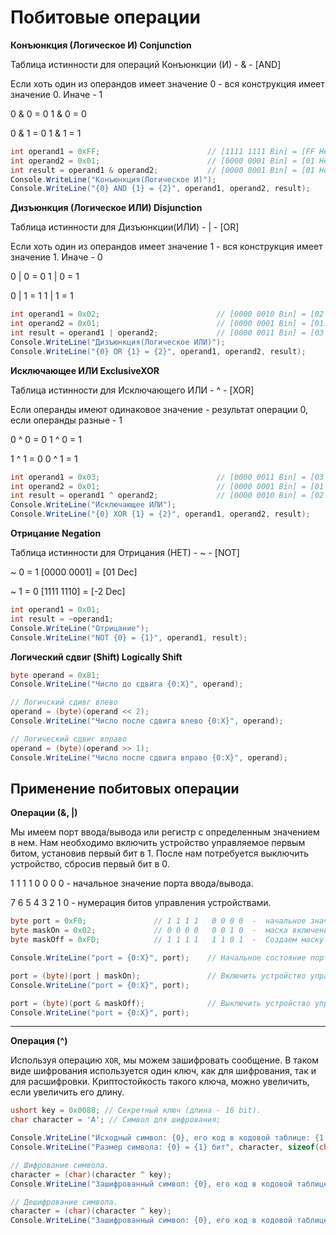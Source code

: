 # Побитовые операции

**Конъюнкция (Логическое И) Conjunction**

Таблица истинности для операций Конъюнкции (И) - & - [AND]

Если хоть один из операндов имеет значение 0 - вся конструкция имеет значение 0. Иначе - 1

0 & 0 = 0         1 & 0 = 0

0 & 1 = 0         1 & 1 = 1

```c#
int operand1 = 0xFF;                        // [1111 1111 Bin] = [FF Hex] = [255 Dec]   
int operand2 = 0x01;                        // [0000 0001 Bin] = [01 Hex] = [01 Dec]
int result = operand1 & operand2;           // [0000 0001 Bin] = [01 Hex] = [01 Dec]
Console.WriteLine("Конъюнкция(Логическое И)");
Console.WriteLine("{0} AND {1} = {2}", operand1, operand2, result);
```

**Дизъюнкция (Логическое ИЛИ) Disjunction**

Таблица истинности для Дизъюнкции(ИЛИ) - | - [OR]

Если хоть один из операндов имеет значение 1 - вся конструкция имеет значение 1. Иначе - 0

0 | 0 = 0         1 | 0 = 1

0 | 1 = 1         1 | 1 = 1

```c#
int operand1 = 0x02;                          // [0000 0010 Bin] = [02 Hex] = [02 Dec]            
int operand2 = 0x01;                          // [0000 0001 Bin] = [01 Hex] = [01 Dec]
int result = operand1 | operand2;             // [0000 0011 Bin] = [03 Hex] = [03 Dec]
Console.WriteLine("Дизъюнкция(Логическое ИЛИ)");
Console.WriteLine("{0} OR {1} = {2}", operand1, operand2, result);
```

**Исключающее ИЛИ ExclusiveXOR**

Таблица истинности для Исключающего ИЛИ - ^ - [XOR]

Если операнды имеют одинаковое значение - результат операции 0, если операнды разные - 1

0 ^ 0 = 0         1 ^ 0 = 1

1 ^ 1 = 0         0 ^ 1 = 1

```c#
int operand1 = 0x03;                          // [0000 0011 Bin] = [03 Hex] = [03 Dec]            
int operand2 = 0x01;                          // [0000 0001 Bin] = [01 Hex] = [01 Dec]
int result = operand1 ^ operand2;             // [0000 0010 Bin] = [02 Hex] = [02 Dec]
Console.WriteLine("Исключающее ИЛИ");
Console.WriteLine("{0} XOR {1} = {2}", operand1, operand2, result);
```

**Отрицание Negation**

Таблица истинности для Отрицания (НЕТ) - ~ - [NOT]

~ 0  = 1    [0000 0001] = [01 Dec]

~ 1  = 0    [1111 1110] = [-2 Dec]

```c#  
int operand1 = 0x01;
int result = ~operand1;
Console.WriteLine("Отрицание");
Console.WriteLine("NOT {0} = {1}", operand1, result);
```

**Логический сдвиг (Shift) Logically Shift**

```c#
byte operand = 0x81;
Console.WriteLine("Число до сдвига {0:X}", operand);

// Логичский сдивг влево
operand = (byte)(operand << 2);
Console.WriteLine("Число после сдвига влево {0:X}", operand);

// Логический сдвиг вправо
operand = (byte)(operand >> 1);
Console.WriteLine("Число после сдвига вправо {0:X}", operand);
```

## Применение побитовых операции

**Операции (&, |)**

Мы имеем порт ввода/вывода или регистр с определенным значением в нем.
Нам необходимо включить устройство управляемое первым битом, установив первый бит в 1.
После нам потребуется выключить устройство, сбросив первый бит в 0.

1 1 1 1   0 0 0 0  -  начальное значение порта ввода/вывода.

7 6 5 4   3 2 1 0  -  нумерация битов управления устройствами.

```c#
byte port = 0xF0;               // 1 1 1 1   0 0 0 0  -  начальное значение порта ввода/вывода.
byte maskOn = 0x02;             // 0 0 0 0   0 0 1 0  -  маска включения устройства управляемого первым битом.
byte maskOff = 0xFD;            // 1 1 1 1   1 1 0 1  -  Создаем маску выключения устройства управляемого первым битом. 

Console.WriteLine("port = {0:X}", port);    // Начальное состояние порта.

port = (byte)(port | maskOn);               // Включить устройство управляемое первым битом.
Console.WriteLine("port = {0:X}", port);

port = (byte)(port & maskOff);              // Выключить устройство управляемое первым битом.
Console.WriteLine("port = {0:X}", port);
```

***

**Операция (^)**

Используя операцию `XOR`, мы можем зашифровать сообщение.
В таком виде шифрования используется один ключ, как для шифрования, так и для расшифровки.
Криптостойкость такого ключа, можно увеличить, если увеличить его длину.

```c#
ushort key = 0x0088; // Секретный ключ (длина - 16 bit).
char character = 'A'; // Символ для шифрования;

Console.WriteLine("Исходный символ: {0}, его код в кодовой таблице: {1:X}", character, (byte)character);
Console.WriteLine("Размер символа: {0} = {1} бит", character, sizeof(char) * 8);

// Шифрование символа.
character = (char)(character ^ key);
Console.WriteLine("Зашифрованный символ: {0}, его код в кодовой таблице: {1:X}", character, (byte)character);

// Дешифрование символа.
character = (char)(character ^ key);
Console.WriteLine("Зашифрованный символ: {0}, его код в кодовой таблице: {1:X}", character, (byte)character);
```
